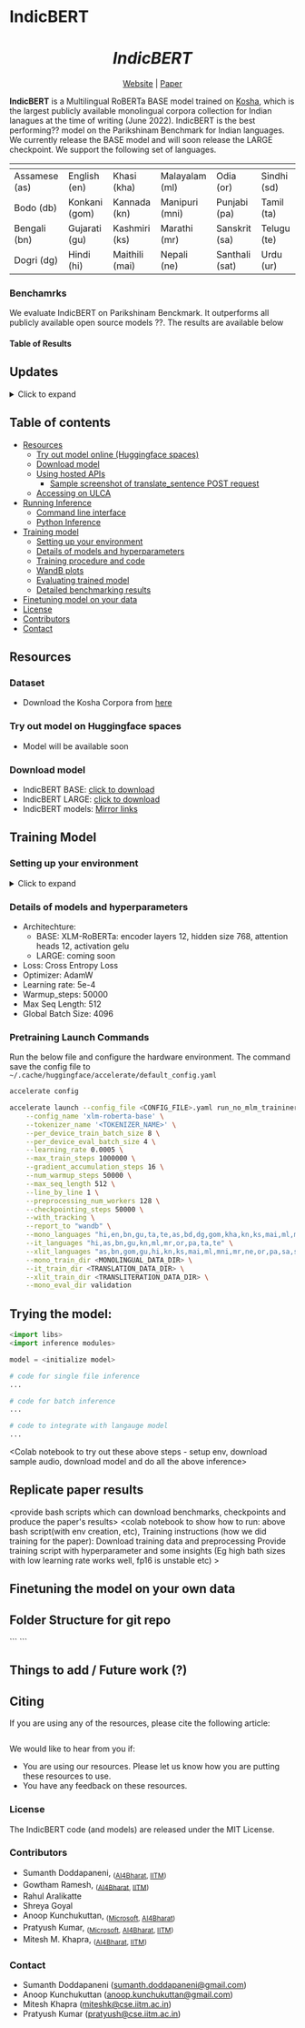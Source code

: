 # IndicBERT

<div align="center">
	<h1><b><i>IndicBERT</i></b></h1>
	<a href="">Website</a> |
	<a href="">Paper</a>
</div>

**IndicBERT** is a Multilingual RoBERTa BASE model trained on [Kosha](), which is the largest publicly available monolingual corpora collection for Indian lanagues at the time of writing (June 2022). IndicBERT is the best performing?? model on the Parikshinam Benchmark for Indian languages. We currently release the BASE model and will soon release the LARGE checkpoint. We support the following set of languages.

| <!-- -->      | <!-- -->       | <!-- -->       | <!-- -->       |                |             |
| ------------- | -------------- | -------------- | -------------- |--------------- |------------ |
| Assamese (as) | English (en)   | Khasi (kha)    | Malayalam (ml) | Odia (or)      | Sindhi (sd) |
| Bodo (db)     | Konkani (gom)  | Kannada (kn)   | Manipuri (mni) | Punjabi (pa)   | Tamil (ta)  |
| Bengali (bn)  | Gujarati (gu)  | Kashmiri (ks)  | Marathi (mr)   | Sanskrit (sa)  | Telugu (te) |
| Dogri (dg)    | Hindi (hi)     | Maithili (mai) | Nepali (ne)    | Santhali (sat) | Urdu (ur)   |

### Benchamrks

We evaluate IndicBERT on Parikshinam Benckmark. It outperforms
all publicly available open source models ??. The results are available below

#### Table of Results

## Updates
<details><summary> Click to expand </summary>
June 2022

```
Open-sourced Monolingual corpora and model checkpoints
```
</details>

## Table of contents
- [Resources](#resources)
  - [Try out model online (Huggingface spaces)](#try-out-model-online-huggingface-spaces)
  - [Download model](#download-model)
  - [Using hosted APIs](#using-hosted-apis)
    - [Sample screenshot of translate_sentence POST request](#sample-screenshot-of-translate_sentence-post-request)
  - [Accessing on ULCA](#accessing-on-ulca)
- [Running Inference](#running-inference)
  - [Command line interface](#command-line-interface)
  - [Python Inference](#python-inference)
- [Training model](#training-model)
  - [Setting up your environment](#setting-up-your-environment)
  - [Details of models and hyperparameters](#details-of-models-and-hyperparameters)
  - [Training procedure and code](#training-procedure-and-code)
  - [WandB plots](#wandb-plots)
  - [Evaluating trained model](#evaluating-trained-model)
  - [Detailed benchmarking results](#detailed-benchmarking-results)
- [Finetuning model on your data](#finetuning-model-on-your-data)
- [License](#license)
- [Contributors](#contributors)
- [Contact](#contact)


<short description of model and results>
    <include links to website, paper, video (if there is a recorded talk), Hosted inference link>
	<Rolling updates section to indicate major changes made to the repo and data/model releases>
    <table of contents>

## Resources

### Dataset

- Download the Kosha Corpora from [here]()

### Try out model on Huggingface spaces

- Model will be available soon

### Download model

- IndicBERT BASE: [click to download]()
- IndicBERT LARGE: [click to download]()
- IndicBERT models: [Mirror links]()

## Training Model

###  Setting up your environment
<details><summary>Click to expand </summary>

Requirements
```
CUDA=11.3.2
transformers=4.11.3
datasets=2.3.1
pytorch=1.11.0
accelerate=0.9.0
```

```bash
venv -m <ENV_NAME>
source <ENV_NAME>/bin/activate
pip3 install transformers==4.11.3 datasets==2.3.1 wandb sentencepiece==0.1.96 accelerate==0.9.0

pip3 install torch torchvision torchaudio --extra-index-url https://download.pytorch.org/whl/cu113
```
</details>

### Details of models and hyperparameters

- Architechture:
    - BASE: XLM-RoBERTa: encoder layers 12, hidden size 768, attention heads 12, activation gelu
    - LARGE: coming soon
- Loss: Cross Entropy Loss
- Optimizer: AdamW
- Learning rate: 5e-4
- Warmup_steps: 50000
- Max Seq Length: 512
- Global Batch Size: 4096

### Pretraining Launch Commands

Run the below file and configure the hardware environment. The command save the config file to `~/.cache/huggingface/accelerate/default_config.yaml`
```bash
accelerate config
```

```bash
accelerate launch --config_file <CONFIG_FILE>.yaml run_no_mlm_traininer.py \
    --config_name 'xlm-roberta-base' \
    --tokenizer_name '<TOKENIZER_NAME>' \
    --per_device_train_batch_size 8 \
    --per_device_eval_batch_size 4 \
    --learning_rate 0.0005 \
    --max_train_steps 1000000 \
    --gradient_accumulation_steps 16 \
    --num_warmup_steps 50000 \
    --max_seq_length 512 \
    --line_by_line 1 \
    --preprocessing_num_workers 128 \
    --checkpointing_steps 50000 \
    --with_tracking \
    --report_to "wandb" \
    --mono_languages "hi,en,bn,gu,ta,te,as,bd,dg,gom,kha,kn,ks,mai,ml,mni,mr,ne,or,pa,sat,sd,ur,sa" \
    --it_languages "hi,as,bn,gu,kn,ml,mr,or,pa,ta,te" \
    --xlit_languages "as,bn,gom,gu,hi,kn,ks,mai,ml,mni,mr,ne,or,pa,sa,sd,ta,te,ur" \
    --mono_train_dir <MONOLINGUAL_DATA_DIR> \
    --it_train_dir <TRANSLATION_DATA_DIR> \
    --xlit_train_dir <TRANSLITERATION_DATA_DIR> \
    --mono_eval_dir validation
```

## Trying the model:

<some code example which uses our python modules>

```python
<import libs>
<import inference modules>

model = <initialize model>

# code for single file inference
...

# code for batch inference
...

# code to integrate with langauge model
...


```

<Colab notebook to try out these above steps - setup env, download sample audio, download model and do all the above inference>


## Replicate paper results

<provide bash scripts which can download benchmarks, checkpoints and produce the paper's results>
<colab notebook to show how to run:
         above bash script(with env creation, etc),
         Training instructions (how we did training for the paper):
           Download training data and preprocessing
           Provide training script with hyperparameter and some insights (Eg high bath sizes with low learning rate works well, fp16 is unstable etc)
           >
<add wandb plot link to help people check if they are on the right track>

## Finetuning the model on your own data
<Point out bash scripts that can help with this>
<colab notebook to show how to run above script. This includes:
        Data preparation for custom data (provide some useful links for format conv, eg mps, 3gp to wav format)
        Finetnuing script with hyperparameter details and some insights (eg low learning rate, less no of epochs to prevent overfitting etc)>

<add wandb plot link to help people check if they are on the right track>

## Folder Structure for git repo

<provide tree structure of the files used in the repo which will help advanced users to understand the codebase better and also help with pull requests from other users who want feature addition>
```
```

## Things to add / Future work (?)

## Citing

If you are using any of the resources, please cite the following article:
```
```

We would like to hear from you if:

- You are using our resources. Please let us know how you are putting these resources to use.
- You have any feedback on these resources.



### License
The IndicBERT code (and models) are released under the MIT License.


### Contributors

- Sumanth Doddapaneni, <sub>([AI4Bharat](https://ai4bharat.org), [IITM](https://www.iitm.ac.in))</sub>
- Gowtham Ramesh, <sub>([AI4Bharat](https://ai4bharat.org), [IITM](https://www.iitm.ac.in))</sub>
- Rahul Aralikatte
- Shreya Goyal
- Anoop Kunchukuttan, <sub>([Microsoft](https://www.microsoft.com/en-in/), [AI4Bharat](https://ai4bharat.org))</sub>
- Pratyush Kumar, <sub>([Microsoft](https://www.microsoft.com/en-in/), [AI4Bharat](https://ai4bharat.org), [IITM](https://www.iitm.ac.in))</sub>
- Mitesh M. Khapra, <sub>([AI4Bharat](https://ai4bharat.org), [IITM](https://www.iitm.ac.in))</sub>


### Contact

- Sumanth Doddapaneni ([sumanth.doddapaneni@gmail.com](mailto:sumanth.doddapaneni@gmail.com))
- Anoop Kunchukuttan ([anoop.kunchukuttan@gmail.com](mailto:anoop.kunchukuttan@gmail.com))
- Mitesh Khapra ([miteshk@cse.iitm.ac.in](mailto:miteshk@cse.iitm.ac.in))
- Pratyush Kumar ([pratyush@cse.iitm.ac.in](mailto:pratyush@cse.iitm.ac.in))